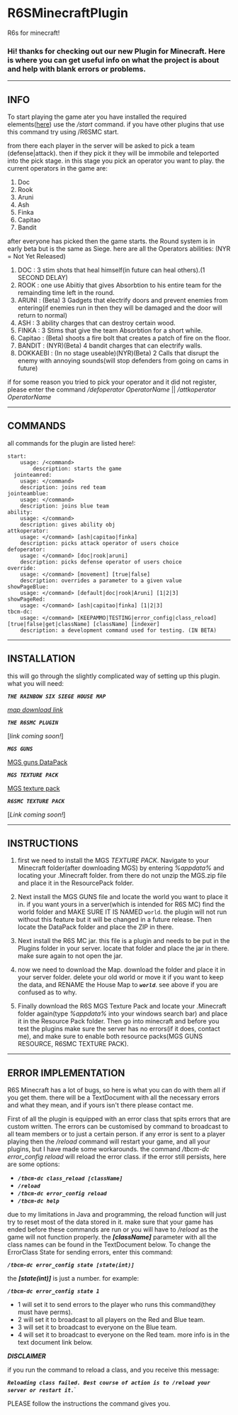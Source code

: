 # R6SMinecraftPlugin
R6s for minecraft!



### Hi! thanks for checking out our new Plugin for Minecraft. Here is where you can get useful info on what the project is about and help with blank errors or problems.

---------------------
INFO
---------------------

To start playing the game ater you have installed the required elements([here](https://github.com/deadgunnerYT/R6SMinecraftPlugin/blob/master/README.md#installation))
use the _/start_ command. if you have other plugins that use this command try using /R6SMC start.

from there each player in the server will be asked to pick a team (defense|attack). then if they pick it they will be immobile and teleported into the pick stage. in this stage you pick an operator you want to play. the current operators in the game are:

1. Doc
2. Rook
3. Aruni
4. Ash
5. Finka
6. Capitao
7. Bandit

after everyone has picked then the game starts. the Round system is in early beta but is the same as Siege. here are all the Operators abilities:
(NYR = Not Yet Released)
1. DOC : 3 stim shots that heal himself(in future can heal others).(1 SECOND DELAY)
2. ROOK : one use Abiitiy that gives Absorbtion to his entire team for the remainding time left in the round.
3. ARUNI : (Beta) 3 Gadgets that electrify doors and prevent enemies from entering(if enemies run in then they will be damaged and the door will return to normal)
4. ASH : 3 ability charges that can destroy certain wood.
5. FINKA : 3 Stims that give the team Absorbtion for a short while.
6. Capitao : (Beta) shoots a fire bolt that creates a patch of fire on the floor.
7. BANDIT : (NYR)(Beta) 4 bandit charges that can electrify walls.
8. DOKKAEBI : (In no stage useable)(NYR)(Beta) 2 Calls that disrupt the enemy with annoying sounds(will stop defenders from going on cams in future)

if for some reason you tried to pick your operator and it did not register, please enter the command _/defoperator OperatorName_ || _/attkoperator OperatorName_


---------------------
COMMANDS
---------------------

all commands for the plugin are listed here!:
    
    start:
        usage: /<command>
            description: starts the game
      jointeamred:
        usage: </command>
        description: joins red team
    jointeamblue:
        usage: </command>
        description: joins blue team
    ability:
        usage: </command>
        description: gives ability obj
    attkoperator:
        usage: </command> [ash|capitao|finka]
        description: picks attack operator of users choice
    defoperator:
        usage: </command> [doc|rook|aruni]
        description: picks defense operator of users choice
    override:
        usage: </command> [movement] [true|false]
        description: overrides a parameter to a given value
    showPageBlue:
        usage: </command> [default|doc|rook|Aruni] [1|2|3]
    showPageRed:
        usage: </command> [ash|capitao|finka] [1|2|3]
    tbcm-dc:
        usage: </command> [KEEPAMMO|TESTING|error_config|class_reload] [true|false|get|className] [className] [indexer]
        description: a development command used for testing. (IN BETA)

---------------------
INSTALLATION
---------------------
this will go through the slightly complicated way of setting up this plugin. what you will need:

**_`THE RAINBOW SIX SIEGE HOUSE MAP`_**

[_map download link_](https://www.planetminecraft.com/project/rainbow-six-siege-house-map/)

**_`THE R6SMC PLUGIN`_**

[_link coming soon!_]

**_`MGS GUNS`_**

[MGS guns DataPack](https://www.youtube.com/redirect?event=video_description&redir_token=QUFFLUhqbkNHYURGdWpybGZ4b0NDalhJQ1RrbzMwZjY0QXxBQ3Jtc0tscEVZX0RwdGNzdWp0bmlIVUZLZml4ZEVHS3hDTWpHZklIXzZ0NzRpUGZkbUZnNnBMblhvQ2F3S3BieTVyQS1rQmlqWjFrUndJN2h1U2hLZDIzb1NSMlh1VTV2OHBFclVRanhHQ0tRVHVNSnBuS3FWYw&q=https%3A%2F%2Fwww.dropbox.com%2Fs%2F16k2j63xdrqouiz%2FMGS_3.1_datapack.zip%3Fdl%3D1)

**_`MGS TEXTURE PACK`_**

[MGS texture pack](https://www.youtube.com/redirect?event=video_description&redir_token=QUFFLUhqbFpUOXNUOVNnbWN3QnFNWWpFR3pRWU50aHZSd3xBQ3Jtc0trMlE0cFFERTRjT0R0VVFuMXFWRUpwTTJCSWdMY3dNX09RcGlJOERMTGQ5T0FMdFVEMVNBSE9NNDhvdjJWbGdtWldXWUpTUzZFX1FXd0RrZy1YTGc3RVRiX25xc1JKb3JTLWlZWFJvbDZ2YVVTRWpWVQ&q=https%3A%2F%2Fwww.dropbox.com%2Fs%2Fsptnb7jw5h66n79%2FMGS_3.1_resources.zip%3Fdl%3D1)

**_`R6SMC TEXTURE PACK`_**

[_Link coming soon!_]


---------------------
INSTRUCTIONS
--------------------
1. first we need to install the MGS _TEXTURE PACK_. Navigate to your Minecraft folder(after downloading MGS) by entering _%appdata%_ and locating your .Minecraft folder. from there do not unzip the MGS.zip file and place it in the ResourcePack folder.

2. Next install the MGS GUNS file and locate the world you want to place it in. if you want yours in a server(which is intended for R6S MC) find the world folder and MAKE SURE IT IS NAMED `world`. the plugin will not run without this feature but it will be changed in a future release. Then locate the DataPack folder and place the ZIP in there.

3. Next install the R6S MC jar. this file is a plugin and needs to be put in the Plugins folder in your server. locate that folder and place the jar in there. make sure again to not open the jar.

4. now we need to download the Map. download the folder and place it in your server folder. delete your old world or move it if you want to keep the data, and RENAME the House Map to **_`world`_**. see above if you are confused as to why.

5. Finally download the R6S MGS Texture Pack and locate your .Minecraft folder again(type _%appdata%_ into your windows search bar) and place it in the Resource Pack folder. Then go into minecraft and before you test the plugins make sure the server has no errors(if it does, contact me), and make sure to enable both resource packs(MGS GUNS RESOURCE, R6SMC TEXTURE PACK).

---------------------
ERROR IMPLEMENTATION
---------------------
R6S Minecraft has a lot of bugs, so here is what you can do with them all if you get them. there will be a TextDocument with all the necessary errors and what they mean, and if yours isn't there please contact me. 

First of all the plugin is equipped with an error class that spits errors that are custom written. The errors can be customised by command to broadcast to all team members or to just a certain person. if any error is sent to a player playing then the _/reload_ command will restart your game, and all your plugins, but I have made some workarounds. the command _/tbcm-dc error_config reload_ will reload the error class. if the error still persists, here are some options:

* **_`/tbcm-dc class_reload [className]`_**
* **_`/reload`_**
* **_`/tbcm-dc error_config reload`_**
* **_`/tbcm-dc help`_**

due to my limitations in Java and programming, the reload function will just try to reset most of the data stored in it. make sure that your game has ended before these commands are run or you will have to _/reload_ as the game will not function properly. the **_[className]_** parameter with all the class names can be found in the TextDocument below. To change the ErrorClass State for sending errors, enter this command:

**_`/tbcm-dc error_config state [state(int)]`_**


the **_[state(int)]_** is just a number. for example:

**_`/tbcm-dc error_config state 1`_**

* 1 will set it to send errors to the player who runs this command(they must have perms).
* 2 will set it to broadcast to all players on the Red and Blue team.
* 3 will set it to broadcast to everyone on the Blue team.
* 4 will set it to broadcast to everyone on the Red team.
more info is in the text document link below.


**_DISCLAIMER_**

if you run the command to reload a class, and you receive this message:

**_`Reloading class failed. Best course of action is to /reload your server or restart it.`_**`

PLEASE follow the instructions the command gives you.


